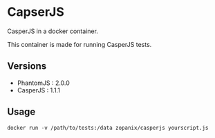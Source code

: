 # CapserJS
CasperJS in a docker container. 

This container is made for running CasperJS tests.

## Versions

* PhantomJS : 2.0.0
* CasperJS  : 1.1.1

## Usage

```docker run -v /path/to/tests:/data zopanix/casperjs yourscript.js```



